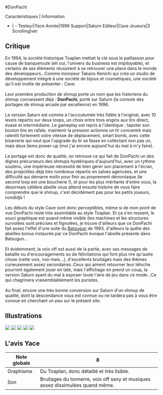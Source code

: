 #DonPachi

Caractéristiques | Information
- | -
Testeur|Yace
Année|1996
Support|Saturn
Editeur|Cave
Joueurs|3
Scrolling|ver

## Critique
En 1994, la société historique Toaplan mettait la clé sous le paillasson pour cause de banqueroute (eh oui, l'univers du business est impitoyable), et certains de ses éléments réussirent à se retrouver une place dans le monde des développeurs...Comme monsieur Takano Kenichi qui créa un studio de développement intégré à une société de bijoux et cosmétiques, une société qu'il est inutile de présenter : Cave.<br/><br/>Leur première production de shmup porte un nom que les historiens du shmup connaissent déjà : <b>DonPachi</b>, porté sur Saturn (la console des portages de shmup arcade par excellence) en 1996.<br/><br/>La version Saturn est comme à l'accoutumée très fidèle à l'original, avec  10 levels répartis sur deux loops, un choix entre trois engins aux tirs direct, évasé et intermédiaire. Le gameplay est repris à l'identique : tapoter son bouton tire en rafale, maintenir la pression actionne un tir concentré mais ralentit fortement votre vitesse de déplacement, smart bomb, avec cette bizarrerie qui veut que l'upgrade du tir se fasse en collectant non pas un, mais deux items power-up (moi j'ai encore aujourd'hui du mal à m'y faire).<br/><br/>Le portage est donc de qualité, on retrouve ce qui fait de DonPachi un des dignes précurseurs des shmups hystériques d'aujourd'hui, avec un rythme soutenu, une impérieuse nécessité de bien gérer son placement à l'écran, des projectiles déjà très nombreux répartis en salves agencées, et une difficulté qui démarre mollo pour finir au proprement démoniaque (le second loop est une boucherie !), et pour les plus méritants d'entre vous, la désormais célèbre abeille vous attend ensuite histoire de vous faire comprendre que le shmup, c'est décidément pas pour les petits joueurs, nondidjû !<br/><br/>Les débuts du style Cave sont donc perceptibles, même si de mon point de vue DonPachi reste très assimilable au style Toaplan. Et ça s'en ressent, le souci graphique est quand même visible (les machines et les structures survolées sont précises et fignolées, je trouve d'ailleurs que ce DonPachi fait assez l'effet d'une suite du <a href="index.php?page=fiche&id=14">Batsugun</a> de 1993, d'ailleurs la quête des abeilles bonus instaurée par ce DonPachi évoque l'abeille présente dans Batsugun...<br/><br/>Et évidemment, la voix off est aussi de la partie, avec ses messages de bataille ou d'encouragements ou de félicitations qui font plus rire qu'autre chose (cette voix, non mais...), d'excellents bruitages mais des thèmes curieusement assez secondaires..Ceux qui aiment retourner leur téloche  pourront également jouer en tate, mais l'affichage en prend un coup, la version Saturn ayant du mal à exposer toute l'aire de jeu dans ce mode...Ce qui chagrinera vraisemblablement les puristes.<br/><br/>Au final, encore une très bonne conversion sur Saturn d'un shmup de qualité, dont la descendance vous est connue ou ne tardera pas à vous être connue en cherchant un peu sur le présent site.

## Illustrations
![](http://www.shmup.com/images/thumbs/img_fiche_1_1369.jpg)
![](http://www.shmup.com/images/thumbs/img_fiche_2_1369.png)
![](http://www.shmup.com/images/thumbs/img_fiche_3_1369.png)
![](http://www.shmup.com/images/thumbs/img_fiche_4_1369.gif)
![](http://www.shmup.com/images/thumbs/)

## L'avis Yace
Note globale|8
-|-
Graphisme|Du Toaplan, donc détaillé et très lisible.
Son|Bruitages du tonnerre, voix off sexy et musiques assez dissimulées quand même.
